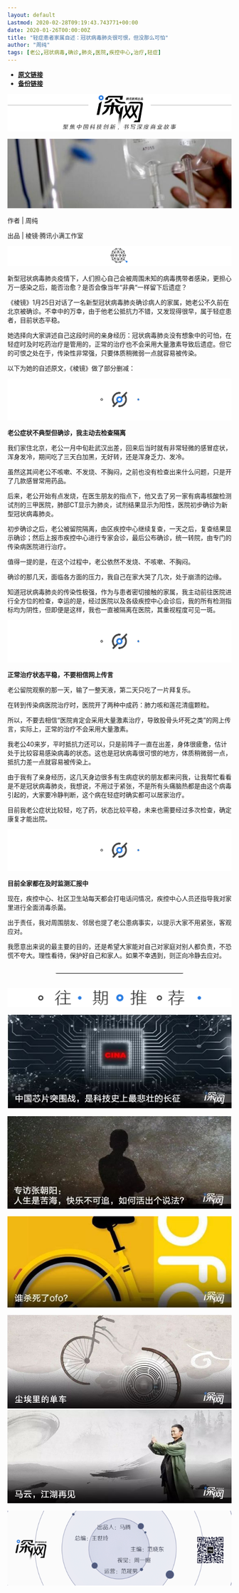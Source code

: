 ```yaml
---
layout: default
Lastmod: 2020-02-28T09:19:43.743771+00:00
date: 2020-01-26T00:00:00Z
title: "轻症患者家属自述：冠状病毒肺炎很可恨，但没那么可怕"
author: "周纯"
tags: [老公,冠状病毒,确诊,肺炎,医院,疾控中心,治疗,轻症]
---
```


* [**原文链接**](http://mp.weixin.qq.com/s?__biz=MzIwMTY1NDg4Nw==&mid=2247490899&idx=1&sn=91c40c8e2e313386b328aec0aac982d1&chksm=96ebca5ba19c434d7958395022d5423e4da28a7ccdc2467fe306f2e31dfe121f255a77e1bb99#rd)
* [**备份链接**](http://archive.is/doqY4)


![](/images/post/65d4b4580990d27a8ac4f08f3257f115.jpg)

![](/images/post/4225c9a101daf83fd36dacb5ea15e775.jpg)

作者 | 周纯     

出品 | 棱镜·腾讯小满工作室

![](/images/post/0ec37f42d8edbad1c5e5f90f34d1f166.jpg)

新型冠状病毒肺炎疫情下，人们担心自己会被周围未知的病毒携带者感染，更担心万一感染之后，能否治愈？是否会像当年“非典“一样留下后遗症？

《棱镜》1月25日对话了一名新型冠状病毒肺炎确诊病人的家属，她老公不久前在北京被确诊。不幸中的万幸，由于他老公抵抗力不错，又发现得很早，属于轻症患者，目前状态平稳。

她选择向大家讲述自己这段时间的亲身经历：冠状病毒肺炎没有想象中的可怕，在轻症时及时吃药治疗是管用的，正常的治疗也不会采用大量激素导致后遗症。但它的可恨之处在于，传染性非常强，只要体质稍微弱一点就容易被传染。

以下为她的自述原文，《棱镜》做了部分删减：

![](/images/post/4e23cd09139feba06ea5200eb2931a1b.jpg)

**老公症状不典型但确诊，我主动去检查隔离**

我们家住北京，老公一月中旬赴武汉出差，回来后当时就有非常轻微的感冒症状，浑身发冷，期间吃了三天白加黑，无好转，还是浑身乏力、发冷。

虽然这其间老公不咳嗽、不发烧、不胸闷，之前也没有检查出来什么问题，只是开了几款感冒常用药品。

后来，老公开始有点发烧，在医生朋友的指点下，他又去了另一家有病毒核酸检测试剂的三甲医院，肺部CT显示为肺炎，试剂结果显示为阳性，医院初步确诊为新型冠状病毒肺炎。

初步确诊之后，老公被留院隔离，由区疾控中心继续复查，一天之后，复查结果显示确诊；然后上报市疾控中心进行专家会诊，最后公布确诊，统一转院，由专门的传染病医院进行治疗。

值得一提的是，在这个过程中，老公依然不发烧、不咳嗽、不胸闷。

确诊的那几天，面临各方面的压力，我自己在家大哭了几次，处于崩溃的边缘。

知道冠状病毒肺炎的传染性极强，作为与患者密切接触的家属，我主动前往医院进行全方位的检查，幸运的是，经过医院以及各级疾控中心会诊后，我的所有检测指标均为阴性，但即便是这样，我也一直被隔离在医院，其重视程度可见一斑。

![](/images/post/4e23cd09139feba06ea5200eb2931a1b.jpg)

**正常治疗状态平稳，不要相信网上传言**  

老公留院观察的那一天，输了一整天液，第二天只吃了一片拜复乐。

在转到传染病医院治疗时，医院开了两种中成药：肺力咳和莲花清瘟颗粒。

所以，不要去相信“医院肯定会采用大量激素治疗，导致股骨头坏死之类”的网上传言，实际上，正常的治疗不会采用大量激素。

我老公40来岁，平时抵抗力还可以，只是前阵子一直在出差，身体很疲惫，估计处于比较容易感染病毒的状态。这也是冠状病毒很可恨的地方，体质稍微弱一点，抵抗力差一点就容易被传染上。

由于我有了亲身经历，这几天身边很多有生病症状的朋友都来问我，让我帮忙看看是不是冠状病毒肺炎，我想说，不用过于紧张，不是所有头痛脑热都是由这个病毒引起的，大家要冷静判断，这个病在轻症时确实都可以居家治疗。

目前我老公症状比较轻，吃了药，状态比较平稳，未来也需要经过多次检查，确定康复才能出院。

![](/images/post/4e23cd09139feba06ea5200eb2931a1b.jpg)

**目前全家都在及时监测汇报中**  

现在，疾控中心、社区卫生站每天都会打电话问情况，疾控中心人员还指导我对家里进行全面消毒杀菌。

出于责任，我对周围朋友、邻居也提了老公患病事实，以提示大家不用紧张，客观应对。

我愿意出来说的最主要的目的，还是希望大家能对自己对家庭对别人都负责，不恐慌不夸大。理性看待，保护好自己和家人。如果不幸遇到，则正向冷静去应对。

![](/images/post/d1af1b995bf840102249b480feda38bf.jpg)  

![](/images/post/329b610ed8c0f0bee560079652bdf833.jpg)

[![](/images/post/808a5642b73669ed2f8ccc2f155f819b.jpg)](http://mp.weixin.qq.com/s?__biz=MzIwMTY1NDg4Nw==&mid=2247488732&idx=1&sn=c6860389d149d31e57f504af35a75291&chksm=96ebc3d4a19c4ac2d60336fb58b7e5e3f06338ecb48f595edbabb1340fb6f73bcaa5653cb764&scene=21#wechat_redirect)

[![](/images/post/da4671c9c8ff6bdc9f247c3408c215e0.jpg)](http://mp.weixin.qq.com/s?__biz=MzIwMTY1NDg4Nw==&mid=2247488542&idx=1&sn=ec24cf7cca2cd6f3c75fd3445b4871ff&chksm=96ebc316a19c4a0017c5641b080c797e5ba66df7bafb2a9f202060902ef53c04c4a94ba24ca6&scene=21#wechat_redirect)

[![](/images/post/1cf9339e7b06a07ec092d51638f5dd38.jpg)](http://mp.weixin.qq.com/s?__biz=MzIwMTY1NDg4Nw==&mid=2247487200&idx=1&sn=2b9ea1310fb3dfb8747bd5f6921ccff9&chksm=96ebd9e8a19c50fe9a09dae36a5973271b268e3cb2767d6f39e1d264ef8a2026fa12ee859bc7&scene=21#wechat_redirect)

[![](/images/post/bf9edb142748cee9e5854696511cb603.jpg)](https://mp.weixin.qq.com/s?__biz=MzIwMTY1NDg4Nw==&mid=2247489824&idx=1&sn=77f5deda0caee016b0de979d656c2e4f&scene=21#wechat_redirect)[![](/images/post/ef47155d9ae8524dfd54f34327bf70dd.jpg)](https://mp.weixin.qq.com/s?__biz=MzIwMTY1NDg4Nw==&mid=2247489758&idx=1&sn=3f301c5a845477b95f7b3fe00d59c5b8&scene=21#wechat_redirect)

![](/images/post/783877ab3c64a67d7c3b0f2b88695e1f.jpg)

